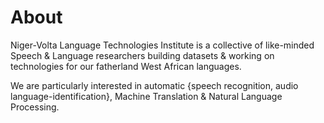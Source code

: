 # About

Niger-Volta Language Technologies Institute is a collective of like-minded Speech & Language researchers building datasets & working on technologies for our fatherland West African languages. 

We are particularly interested in automatic {speech recognition, audio language-identification}, Machine Translation & Natural Language Processing.
